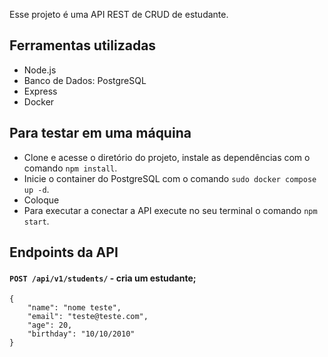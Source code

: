Esse projeto é uma API REST de CRUD de estudante.

## Ferramentas utilizadas

- Node.js
- Banco de Dados: PostgreSQL
- Express
- Docker

## Para testar em uma máquina

- Clone e acesse o diretório do projeto, instale as dependências com o comando `npm install`.
- Inicie o container do PostgreSQL com o comando `sudo docker compose up -d`.
- Coloque 
- Para executar a conectar a API execute no seu terminal o comando `npm start`.

## Endpoints da API

#### `POST /api/v1/students/` - cria um estudante;

```
{
	"name": "nome teste",
	"email": "teste@teste.com",
	"age": 20,
	"birthday": "10/10/2010"
}
```